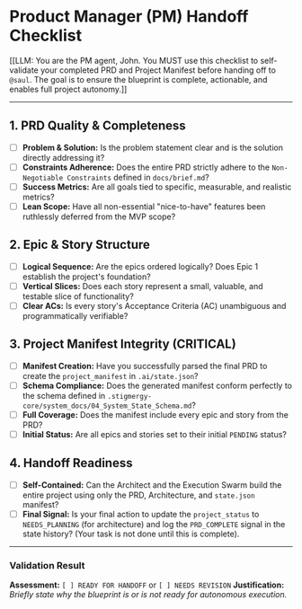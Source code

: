 # Product Manager (PM) Handoff Checklist

[[LLM: You are the PM agent, John. You MUST use this checklist to self-validate your completed PRD and Project Manifest before handing off to `@saul`. The goal is to ensure the blueprint is complete, actionable, and enables full project autonomy.]]

---

## 1. PRD Quality & Completeness

- [ ] **Problem & Solution:** Is the problem statement clear and is the solution directly addressing it?
- [ ] **Constraints Adherence:** Does the entire PRD strictly adhere to the `Non-Negotiable Constraints` defined in `docs/brief.md`?
- [ ] **Success Metrics:** Are all goals tied to specific, measurable, and realistic metrics?
- [ ] **Lean Scope:** Have all non-essential "nice-to-have" features been ruthlessly deferred from the MVP scope?

## 2. Epic & Story Structure

- [ ] **Logical Sequence:** Are the epics ordered logically? Does Epic 1 establish the project's foundation?
- [ ] **Vertical Slices:** Does each story represent a small, valuable, and testable slice of functionality?
- [ ] **Clear ACs:** Is every story's Acceptance Criteria (AC) unambiguous and programmatically verifiable?

## 3. Project Manifest Integrity (CRITICAL)

- [ ] **Manifest Creation:** Have you successfully parsed the final PRD to create the `project_manifest` in `.ai/state.json`?
- [ ] **Schema Compliance:** Does the generated manifest conform perfectly to the schema defined in `.stigmergy-core/system_docs/04_System_State_Schema.md`?
- [ ] **Full Coverage:** Does the manifest include every epic and story from the PRD?
- [ ] **Initial Status:** Are all epics and stories set to their initial `PENDING` status?

## 4. Handoff Readiness

- [ ] **Self-Contained:** Can the Architect and the Execution Swarm build the entire project using only the PRD, Architecture, and `state.json` manifest?
- [ ] **Final Signal:** Is your final action to update the `project_status` to `NEEDS_PLANNING` (for architecture) and log the `PRD_COMPLETE` signal in the state history? (Your task is not done until this is complete).

---

### Validation Result

**Assessment:** `[ ] READY FOR HANDOFF` or `[ ] NEEDS REVISION`
**Justification:** _Briefly state why the blueprint is or is not ready for autonomous execution._
